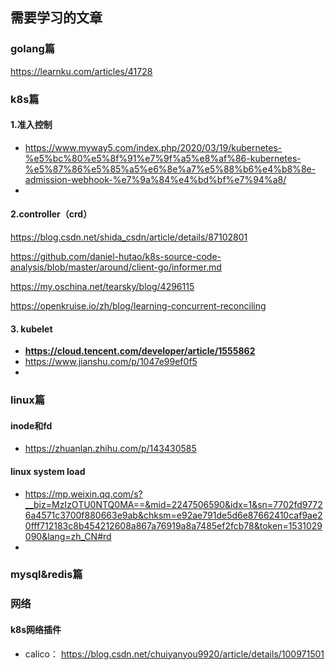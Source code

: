## 需要学习的文章

### golang篇

https://learnku.com/articles/41728



### k8s篇

#### 1.准入控制

- https://www.myway5.com/index.php/2020/03/19/kubernetes-%e5%bc%80%e5%8f%91%e7%9f%a5%e8%af%86-kubernetes-%e5%87%86%e5%85%a5%e6%8e%a7%e5%88%b6%e4%b8%8e-admission-webhook-%e7%9a%84%e4%bd%bf%e7%94%a8/
- 

#### 2.controller（crd）

https://blog.csdn.net/shida_csdn/article/details/87102801

https://github.com/daniel-hutao/k8s-source-code-analysis/blob/master/around/client-go/informer.md

https://my.oschina.net/tearsky/blog/4296115

https://openkruise.io/zh/blog/learning-concurrent-reconciling

#### 3. kubelet

- **https://cloud.tencent.com/developer/article/1555862**
- https://www.jianshu.com/p/1047e99ef0f5
- 

### linux篇

#### inode和fd

- https://zhuanlan.zhihu.com/p/143430585

#### linux system load

- https://mp.weixin.qq.com/s?__biz=MzIzOTU0NTQ0MA==&mid=2247506590&idx=1&sn=7702fd97726a4571c3700f880663e9ab&chksm=e92ae791de5d6e87662410caf9ae20fff712183c8b454212608a867a76919a8a7485ef2fcb78&token=1531029090&lang=zh_CN#rd
- 

### mysql&redis篇

### 网络

#### k8s网络插件

- calico： https://blog.csdn.net/chuiyanyou9920/article/details/100971501



